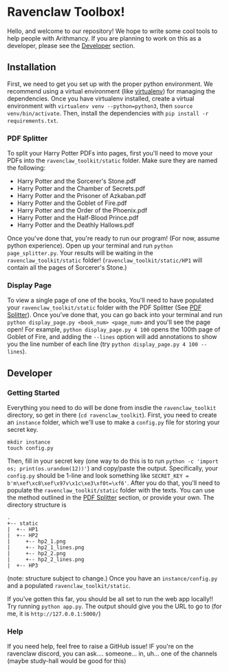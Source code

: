 # Ravenclaw Toolbox!

Hello, and welcome to our repository! We hope to write some cool tools to help people with Arithmancy. If you are planning to work on this as a developer, please see the [Developer](#developer) section.

## Installation

First, we need to get you set up with the proper python environment. We recommend using a virtual environment (like [virtualenv](https://pypi.org/project/virtualenv/)) for managing the dependencies. Once you have virtualenv installed, create a virtual environment with `virtualenv venv --python=python3`, then `source venv/bin/activate`. Then, install the dependencies with `pip install -r requirements.txt`. 

### PDF Splitter

To split your Harry Potter PDFs into pages, first you'll need to move your PDFs into the `ravenclaw_toolkit/static` folder. Make sure they are named the following:
* Harry Potter and the Sorcerer's Stone.pdf
* Harry Potter and the Chamber of Secrets.pdf
* Harry Potter and the Prisoner of Azkaban.pdf
* Harry Potter and the Goblet of Fire.pdf
* Harry Potter and the Order of the Phoenix.pdf
* Harry Potter and the Half-Blood Prince.pdf
* Harry Potter and the Deathly Hallows.pdf

Once you've done that, you're ready to run our program! (For now, assume python experience). Open up your terminal and run `python page_splitter.py`. Your results will be waiting in the `ravenclaw_toolkit/static` folder! (`ravenclaw_toolkit/static/HP1` will contain all the pages of Sorcerer's Stone.)


### Display Page

To view a single page of one of the books, You'll need to have populated your `ravenclaw_toolkit/static` folder with the PDF Splitter (See [PDF Splitter](#pdf-splitter)). Once you've done that, you can go back into your terminal and run `python display_page.py <book_num> <page_num>` and you'll see the page open! For example, `python display_page.py 4 100` opens the 100th page of Goblet of Fire, and adding the `--lines` option will add annotations to show you the line number of each line (try `python display_page.py 4 100 --lines`).


## Developer

### Getting Started 

Everything you need to do will be done from insdie the `ravenclaw_toolkit` directory, so get in there (`cd ravenclaw_toolkit`). First, you need to create an `instance` folder, which we'll use to make a `config.py` file for storing your secret key. 

```
mkdir instance 
touch config.py
```

Then, fill in your secret key (one way to do this is to run `python -c 'import os; print(os.urandom(12))'`) and copy/paste the output. Specifically, your `config.py` should be 1-line and look something like `SECRET_KEY = b'm\xef\xc8\xef\x97v\x1c\xe3\xf0t=\xf6'`. After you do that, you'll need to populate the `ravenclaw_toolkit/static` folder with the texts. You can use the method outlined in the [PDF Splitter](#pdf-splitter) section, or provide your own. The directory structure is 

```
.
+-- static
|  +-- HP1
|  +-- HP2
|     +-- hp2_1.png
|     +-- hp2_1_lines.png
|     +-- hp2_2.png
|     +-- hp2_2_lines.png
|  +-- HP3
```

(note: structure subject to change.) Once you have an `instance/config.py` and a populated `ravenclaw_toolkit/static`.

If you've gotten this far, you should be all set to run the web app locally!! Try running `python app.py`. The output should give you the URL to go to (for me, it is `http://127.0.0.1:5000/`)

### Help

If you need help, feel free to raise a GitHub issue! IF you're on the ravenclaw discord, you can ask.... someone... in, uh... one of the channels (maybe study-hall would be good for this)
